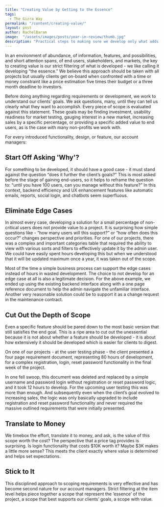 ```yaml
---
title: "Creating Value by Getting to the Essence"
tags:
  - The Gizra Way
permalink: "/content/creating-value/"
layout: post
author: RachelBaram
image:  "/assets/images/posts/year-in-review/thumb.jpg"
description: "Practical steps to making sure we develop only what adds value to our clients."
---
```


In an environment of abundance, of information, features, and possibilities, and short attention spans, of end users, stakeholders, and markets, the key to creating value is our strict filtering of what is developed - we like calling it developing “the essence.”  We believe this approach should be taken with all projects but usually clients get on-board when confronted with a time or money constraint like a price estimation five times their budget or a three month deadline to investors.

Before doing anything regarding requirements or development, we work to understand our clients’ goals. We ask questions, many, until they can tell us clearly what they want to accomplish. Every piece of scope is evaluated against this statement. These goals may be finding investment, usability readiness for market testing, gauging interest in a new market, increasing sales by a specific percentage, or providing a specific added value to end users, as is the case with many non-profits we work with.

For every introduced functionality, design, or feature, our account managers:
## Start Off Asking 'Why'?

For something to be developed, it should have a good case - it must stand against the question “does it further the client’s goals?” This is most asked before the stage of gaining end-users, so it helps to reframe the question to: “until you have 100 users, can you manage without this feature?” In this context, backend efficiency and UX enhancement features like automatic emails, reports, social login, and chatbots seem superfluous.

## Eliminate Edge Cases
In almost every case, developing a solution for a small percentage of non-critical users does not provide value to a project.  It is surprising how simple questions like - “how many users will this support?” or “how often does this occur?” changes perspective and priorities.  For one of our projects, there was a complex and important categories table that required the ability to view with various sorts and filters to effectively update it by the admin user.  We could have easily spent hours developing this but when we understood that it will be updated maximum once a year, it was taken out of the scope.

Most of the time a simple business process can support the edge cases instead of hours in wasted development. The choice to not develop for an edge case at all is also a legitimate decision. For the above example, we ended up using the existing backend interface along with a one page reference document to help the admin navigate the unfamiliar interface.  Another very reasonable solution could be to support it as a change request in the maintenance contract.  

## Cut Out the Depth of Scope
Even a specific feature should be pared down to the most basic version that still satisfies the end goal.  This is a ripe area to cut out the unessential because it is not about whether a feature should be developed - it is about how extensively it should be developed which is easier for clients to digest.

On one of our projects - at the user testing phase - the client presented a four page requirement document, representing 80 hours of development, for a complex registration, login, reset password functionality in the final week of the project.

In one fell swoop, this document was deleted and replaced by a simple username and password login without registration or reset password logic, and it took 12 hours to develop.  For the upcoming user testing this was more than enough. And subsequently even when the client’s goal evolved to increasing sales, the logic was only basically upgraded to include registration and reset password functionality and never required the massive outlined requirements that were initially presented.

## Translate to Money
We timebox the effort, translate it to money, and ask, is the value of this scope worth the cost? The perspective that a price tag provides is surprising. Is login functionality that costs $10K worth it? Maybe $3K makes a little more sense? This meets the client exactly where value is determined and helps set expectations.

## Stick to It
This disciplined approach to scoping requirements is very effective and has become second nature for our account managers. Strict filtering at the item level helps piece together a scope that represent the ‘essence’ of the project, a scope that best supports our clients’ goals, a scope with value.
